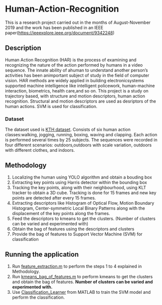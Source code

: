 # Human-Action-Recognition
This is a research project carried out in the months of August-November 2019 and the work has been published in an IEEE paper(https://ieeexplore.ieee.org/document/9342248)

## Description
Human   Action   Recognition   (HAR)   is   the   process   of examining and recognizing the nature of the action performed by  humans  in  a  video  sequence.  The  innate  ability  of  ahuman  to  understand  another  person’s  activities  has  been  animportant  subject  of  study  in  the  field  of  computer  vision. HAR   methods   are   widely   applied   in   building   electronicsystems supported machine intelligence like intelligent policework,  human-machine  interaction,  biometrics,  health  care,and so on.
This project is a study on trajectory based, with structure and motion descriptors, human action recognition. Structural and motion descriptors are used as desriptors of the human actions. SVM is used for classification.



### Dataset
The dataset used is [KTH dataset](http://www.nada.kth.se/cvap/actions/).
Consists of six human action classes:walking, jogging, running, boxing, waving and clapping. Each action  is  performed  several  times  by  25  subjects.  The  sequences  were  recorded  in  four  different  scenarios:  outdoors,outdoors with scale variation, outdoors with different clothes, and  indoors.

## Methodology
1. Localizing the human using YOLO algorithm and obtain a bouding box
2. Extracting key points using Harris detector within the bounding box
3. Tracking the key points, along with their neighbourhood, using KLT tracker to obtain a 3D cube. Tracking is done for 15 frames and new key points are detected after every 15 frames.
4. Extracting descriptors like Histogram of Optical Flow, Motion Boundary Histogram, Center-symmetric Local Binary Patterns along with the displacement of the key points along the frames.
5. Feed the descriptors to kmeans to get the clusters. (Number of clusters can be varied and experimented with)
6. Obtain the bag of features using the descriptors and clusters
7. Provide the bag of features to Support Vector Machine (SVM) for classification

## Running the application
1. Run [feature_extraction.m](https://github.com/Shivmohith/Human-Action-Recognition/blob/master/Codes/feature_extraction.m) to perform the steps 1 to 4 explained in Methodology.
2. Run [kmeans_bag_of_features.m](https://github.com/Shivmohith/Human-Action-Recognition/blob/master/Codes/kmeans_bag_of_features.m) to perform kmeans to get the clusters and obtain the bag of features. 
**Number of clusters can be varied and experimented with.**
3. Use [Classification_Learner](https://in.mathworks.com/help/stats/train-classification-models-in-classification-learner-app.html) from MATLAB to train the SVM model and perform the classification.
